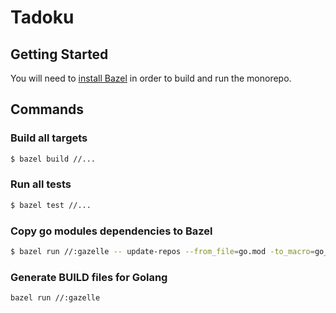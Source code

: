 # Tadoku

## Getting Started

You will need to [install Bazel](https://docs.bazel.build/versions/4.1.0/install.html#installing-bazel-1) in order to build and run the monorepo.

## Commands

### Build all targets

```sh
$ bazel build //...
```

### Run all tests
```sh
$ bazel test //...
```

### Copy go modules dependencies to Bazel

```sh
$ bazel run //:gazelle -- update-repos --from_file=go.mod -to_macro=go_third_party.bzl%go_deps
```

### Generate BUILD files for Golang

```sh
bazel run //:gazelle
```
